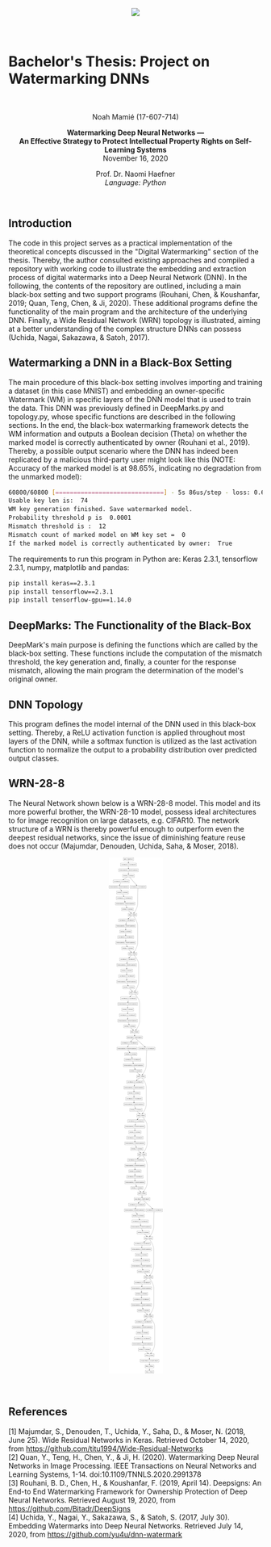 <p align="center"> 
<img src="https://github.com/TheTrueMrbequiet/Boolean-Coin/blob/master/HSG%20Logo.jpg">
</p>
<br />

# Bachelor's Thesis: Project on Watermarking DNNs # 

<br />

<p align="center">
Noah Mamié (17-607-714)
</p>

<p align="center">
<b> Watermarking Deep Neural Networks &mdash; <br />
An Effective Strategy to Protect Intellectual Property Rights on Self-Learning Systems </b> <br />
November 16, 2020
</p>

<p align="center">
Prof. Dr. Naomi Haefner <br />
<i> Language: Python </i>
</p>
<br />


## Introduction
The code in this project serves as a practical implementation of the theoretical concepts discussed in the "Digital Watermarking" section of the thesis. Thereby, the author consulted existing approaches and compiled a repository with working code to illustrate the embedding and extraction process of digital watermarks into a Deep Neural Network (DNN). In the following, the contents of the repository are outlined, including a main black-box setting and two support programs (Rouhani, Chen, & Koushanfar, 2019; Quan, Teng, Chen, & Ji, 2020). These additional programs define the functionality of the main program and the architecture of the underlying DNN. Finally, a Wide Residual Network (WRN) topology is illustrated, aiming at a better understanding of the complex structure DNNs can possess (Uchida, Nagai, Sakazawa, & Satoh, 2017).

## Watermarking a DNN in a Black-Box Setting
The main procedure of this black-box setting involves importing and training a dataset (in this case MNIST) and embedding an owner-specific Watermark (WM) in specific layers of the DNN model that is used to train the data. This DNN was previously defined in DeepMarks.py and topology.py, whose specific functions are described in the following sections. In the end, the black-box watermarking framework detects the WM information and outputs a Boolean decision (Theta) on whether the marked model is correctly authenticated by owner (Rouhani et al., 2019). <br />
Thereby, a possible output scenario where the DNN has indeed been replicated by a malicious third-party user might look like this (NOTE: Accuracy of the marked model is at 98.65%, indicating no degradation from the unmarked model):
```bash
60800/60800 [==============================] - 5s 86us/step - loss: 0.6138 - accuracy: 0.9865 - val_loss: 0.2926 - val_accuracy: 0.9837
Usable key len is:  74
WM key generation finished. Save watermarked model. 
Probability threshold p is  0.0001
Mismatch threshold is :  12
Mismatch count of marked model on WM key set =  0
If the marked model is correctly authenticated by owner:  True
```
The requirements to run this program in Python are: Keras 2.3.1, tensorflow 2.3.1, numpy, matplotlib and pandas:
```bash
pip install keras==2.3.1
pip install tensorflow==2.3.1
pip install tensorflow-gpu==1.14.0
```

## DeepMarks: The Functionality of the Black-Box
DeepMark's main purpose is defining the functions which are called by the black-box setting. These functions include the computation of the mismatch threshold, the key generation and, finally, a counter for the response mismatch, allowing the main program the determination of the model's original owner.

## DNN Topology
This program defines the model internal of the DNN used in this black-box setting. Thereby, a ReLU activation function is applied throughout most layers of the DNN, while a softmax function is utilized as the last activation function to normalize the output to a probability distribution over predicted output classes.

## WRN-28-8
The Neural Network shown below is a WRN-28-8 model. This model and its more powerful brother, the WRN-28-10 model, possess ideal architectures to for image recognition on large datasets, e.g. CIFAR10. The network structure of a WRN is thereby powerful enough to outperform even the deepest residual networks, since the issue of diminishing feature reuse does not occur (Majumdar, Denouden, Uchida, Saha, & Moser, 2018).

<p align="center"> 
<img src="https://github.com/DeepMarks/DNN-Watermarking/blob/main/images/WRN-28-8.png">
</p>
<br />

## References
[1] Majumdar, S., Denouden, T., Uchida, Y., Saha, D., & Moser, N. (2018, June 25). Wide Residual Networks in Keras. Retrieved October 14, 2020, from https://github.com/titu1994/Wide-Residual-Networks <br />
[2] Quan, Y., Teng, H., Chen, Y., & Ji, H. (2020). Watermarking Deep Neural Networks in Image Processing. IEEE Transactions on Neural Networks and Learning Systems, 1-14. doi:10.1109/TNNLS.2020.2991378 <br />
[3] Rouhani, B. D., Chen, H., & Koushanfar, F. (2019, April 14). Deepsigns: An End-to End Watermarking Framework for Ownership Protection of Deep Neural Networks. Retrieved August 19, 2020, from https://github.com/Bitadr/DeepSigns <br />
[4] Uchida, Y., Nagai, Y., Sakazawa, S., & Satoh, S. (2017, July 30). Embedding Watermarks into Deep Neural Networks. Retrieved July 14, 2020, from https://github.com/yu4u/dnn-watermark

